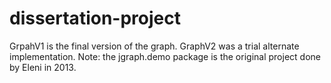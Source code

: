 # dissertation-project

GrpahV1 is the final version of the graph.
GraphV2 was a trial alternate implementation.
Note: the jgraph.demo package is the original project done by Eleni in 2013.
